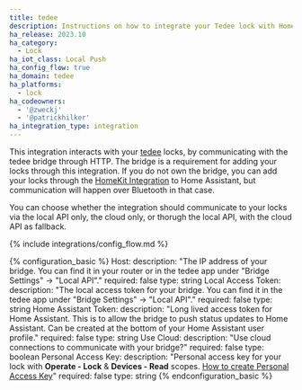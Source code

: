 ```yaml
---
title: tedee
description: Instructions on how to integrate your Tedee lock with Home Assistant.
ha_release: 2023.10
ha_category:
  - Lock
ha_iot_class: Local Push
ha_config_flow: true
ha_domain: tedee
ha_platforms:
  - lock
ha_codeowners:
  - '@zweckj'
  - '@patrickhilker'
ha_integration_type: integration
---
```


This integration interacts with your [tedee](https://tedee.com) locks, by communicating with the tedee bridge through HTTP. 
The bridge is a requirement for adding your locks through this integration. 
If you do not own the bridge, you can add your locks through the [HomeKit Integration](./_integrations/homekit.markdown) to Home Assistant, but communication will happen over Bluetooth in that case.

You can choose whether the integration should communicate to your locks via the local API only, the cloud only, or thorugh the local API, with the cloud API as fallback.

{% include integrations/config_flow.md %}

{% configuration_basic %}
Host:
  description: "The IP address of your bridge. You can find it in your router or in the tedee app under \"Bridge Settings\" -> \"Local API\"."
  required: false
  type: string
Local Access Token:
  description: "The local access token for your bridge. You can find it in the tedee app under \"Bridge Settings\" -> \"Local API\"."
  required: false
  type: string
Home Assistant Token:
  description: "Long lived access token for Home Assistant. This is to allow the bridge to push status updates to Home Assistant. Can be created at the bottom of your Home Assistant user profile."
  required: false
  type: string
Use Cloud:
  description: "Use cloud connections to communicate with your bridge?"
  required: false
  type: boolean
Personal Access Key:
  description: "Personal access key for your lock with **Operate - Lock** & **Devices - Read** scopes. [How to create Personal Access Key](https://tedee-tedee-api-doc.readthedocs-hosted.com/en/latest/howtos/authenticate.html#personal-access-key)"
  required: false
  type: string
{% endconfiguration_basic %}

